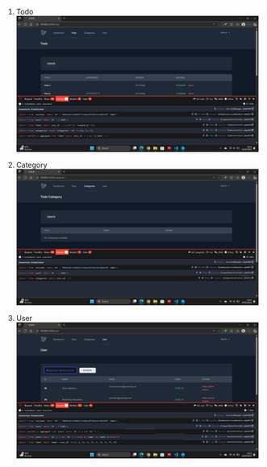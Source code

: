 1. Todo
![alt text](screenshot/tugas9/Todo.png)


2. Category
![alt text](screenshot/tugas9/Category.png)


3. User
![alt text](screenshot/tugas9/User.png)